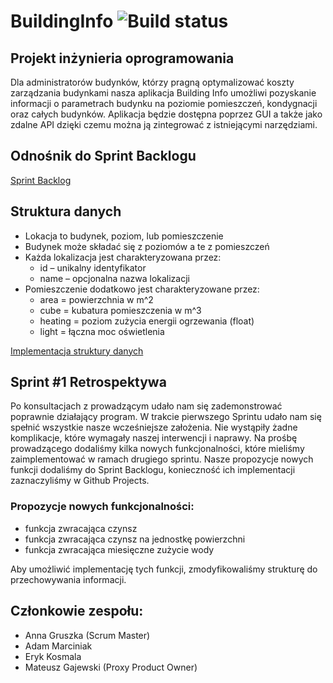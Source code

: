 # BuildingInfo ![Build status](https://travis-ci.com/Vourer/BuildingInfo.svg?branch=main)
## Projekt inżynieria oprogramowania
Dla administratorów budynków, którzy pragną optymalizować koszty zarządzania budynkami  nasza aplikacja Building Info umożliwi pozyskanie informacji o parametrach budynku na poziomie pomieszczeń, kondygnacji oraz całych budynków. Aplikacja będzie dostępna poprzez GUI a także jako zdalne API dzięki czemu można ją zintegrować z istniejącymi narzędziami.

## Odnośnik do Sprint Backlogu
[Sprint Backlog](https://docs.google.com/spreadsheets/d/16znxdigmIjH9Ctsls1MjmpRbJEqhQWi9s8FN0uXtZ7c/edit?fbclid=IwAR0Kn5xUXAWT_VG_3k3Oe-oNO7aCE1dR0_XrBs0P8TZpBLMFevUKOjk8Qbs#gid=959724132)

## Struktura danych
- Lokacja to budynek, poziom, lub pomieszczenie
- Budynek może składać się z poziomów a te z pomieszczeń
- Każda lokalizacja jest charakteryzowana przez:
  - id – unikalny identyfikator
  - name – opcjonalna nazwa lokalizacji
- Pomieszczenie dodatkowo jest charakteryzowane przez:
  - area = powierzchnia w m^2
  - cube = kubatura pomieszczenia w m^3
  - heating = poziom zużycia energii ogrzewania (float)
  - light = łączna moc oświetlenia
  
[Implementacja struktury danych](https://github.com/Vourer/BuildingInfo/wiki/Struktura-do-przechowywania-informacji)

## Sprint #1 Retrospektywa
Po konsultacjach z prowadzącym udało nam się zademonstrować poprawnie działający program.
W trakcie pierwszego Sprintu udało nam się spełnić wszystkie nasze wcześniejsze założenia.
Nie wystąpiły żadne komplikacje, które wymagały naszej interwencji i naprawy.
Na prośbę prowadzącego dodaliśmy kilka nowych funkcjonalności, które mieliśmy zaimplementować w ramach drugiego sprintu.
Nasze propozycje nowych funkcji dodaliśmy do Sprint Backlogu, konieczność ich implementacji zaznaczyliśmy w Github Projects.

### Propozycje nowych funkcjonalności:
- funkcja zwracająca czynsz
- funkcja zwracająca czynsz na jednostkę powierzchni
- funkcja zwracająca miesięczne zużycie wody

Aby umożliwić implementację tych funkcji, zmodyfikowaliśmy strukturę do przechowywania informacji.

## Członkowie zespołu:
- Anna Gruszka (Scrum Master)
- Adam Marciniak
- Eryk Kosmala
- Mateusz Gajewski (Proxy Product Owner)
